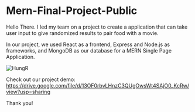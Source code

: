# Mern-Final-Project-Public

Hello There. I led my team on a project to create a application that can take user input to give randomized results to pair food with a movie.

In our project, we used React as a frontend, Express and Node.js as frameworks, and MongoDB as our database for a MERN Single Page Application.



![HungR](https://user-images.githubusercontent.com/97479602/166312885-98cc51d1-8001-4dec-a86b-9c95df17dc4d.jpg)



Check out our project demo:
https://drive.google.com/file/d/13OF0rbvLHnzC3QUgOwsWt4SAjO0_KcRw/view?usp=sharing

Thank you!
